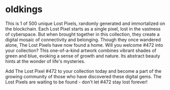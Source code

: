 # oldkings
This is 1 of 500 unique Lost Pixels, randomly generated and immortalized on the blockchain. Each Lost Pixel starts as a single pixel, lost in the vastness of cyberspace. But when brought together in this collection, they create a digital mosaic of connectivity and belonging. 
Though they once wandered alone, The Lost Pixels have now found a home. Will you welcome #472 into your collection? This one-of-a-kind artwork combines vibrant shades of green and blue, evoking a sense of growth and nature. Its abstract beauty hints at the wonder of life's mysteries.

Add The Lost Pixel #472 to your collection today and become a part of the growing community of those who have discovered these digital gems. The Lost Pixels are waiting to be found - don't let #472 stay lost forever!
